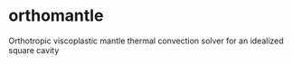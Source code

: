 # orthomantle
Orthotropic viscoplastic mantle thermal convection solver for an idealized square cavity

